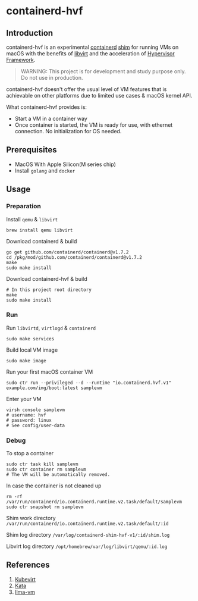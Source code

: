 # containerd-hvf

## Introduction
containerd-hvf is an experimental [containerd](https://containerd.io) [shim](https://github.com/containerd/containerd/tree/main/runtime/v2) for running VMs on macOS with the benefits of [libvirt](https://libvirt.org/) and the acceleration of [Hypervisor Framework](https://developer.apple.com/documentation/hypervisor).

> WARNING: This project is for development and study purpose only.
Do not use in production.

containerd-hvf doesn't offer the usual level of VM features that is achievable on other platforms due to limited use cases & macOS kernel API.

What containerd-hvf provides is:

* Start a VM in a container way
* Once container is started, the VM is ready for use, with ethernet connection. No initialization for OS needed.

## Prerequisites

* MacOS With Apple Silicon(M series chip)
* Install `golang` and `docker`

## Usage
### Preparation
Install `qemu` & `libvirt`
```
brew install qemu libvirt
```
Download containerd & build
```
go get github.com/containerd/containerd@v1.7.2
cd /pkg/mod/github.com/containerd/containerd@v1.7.2
make
sudo make install
```
Download containerd-hvf & build
```
# In this project root directory
make
sudo make install
```
### Run
Run `libvirtd`, `virtlogd` & `containerd`
```
sudo make services
```
Build local VM image
```
sudo make image
```
Run your first macOS container VM
```
sudo ctr run --privileged --d --runtime "io.containerd.hvf.v1" example.com/img/boot:latest samplevm
```
Enter your VM
```
virsh console samplevm
# username: hvf
# password: linux
# See config/user-data
```

### Debug
To stop a container
```
sudo ctr task kill samplevm
sudo ctr container rm samplevm
# The VM will be automatically removed.
```
In case the container is not cleaned up
```
rm -rf /var/run/containerd/io.containerd.runtime.v2.task/default/samplevm
sudo ctr snapshot rm samplevm
```

Shim work directory `/var/run/containerd/io.containerd.runtime.v2.task/default/:id`

Shim log directory `/var/log/containerd-shim-hvf-v1/:id/shim.log`

Libvirt log directory `/opt/homebrew/var/log/libvirt/qemu/:id.log`

## References
1. [Kubevirt](https://kubevirt.io/)
2. [Kata](https://katacontainers.io/)
3. [llma-vm](https://github.com/lima-vm/lima)